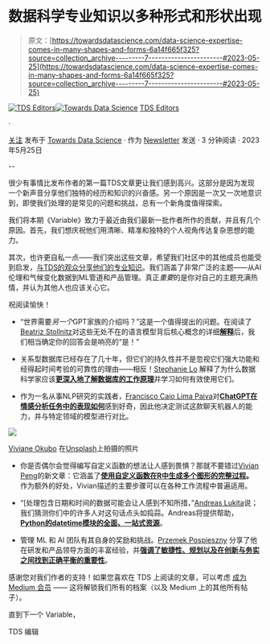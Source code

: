 # 数据科学专业知识以多种形式和形状出现

> 原文：[https://towardsdatascience.com/data-science-expertise-comes-in-many-shapes-and-forms-6a14f665f325?source=collection_archive---------7-----------------------#2023-05-25](https://towardsdatascience.com/data-science-expertise-comes-in-many-shapes-and-forms-6a14f665f325?source=collection_archive---------7-----------------------#2023-05-25)

[](https://towardsdatascience.medium.com/?source=post_page-----6a14f665f325--------------------------------)[![TDS Editors](../Images/4b2d1beaf4f6dcf024ffa6535de3b794.png)](https://towardsdatascience.medium.com/?source=post_page-----6a14f665f325--------------------------------)[](https://towardsdatascience.com/?source=post_page-----6a14f665f325--------------------------------)[![Towards Data Science](../Images/a6ff2676ffcc0c7aad8aaf1d79379785.png)](https://towardsdatascience.com/?source=post_page-----6a14f665f325--------------------------------) [TDS Editors](https://towardsdatascience.medium.com/?source=post_page-----6a14f665f325--------------------------------)

·

[关注](https://medium.com/m/signin?actionUrl=https%3A%2F%2Fmedium.com%2F_%2Fsubscribe%2Fuser%2F7e12c71dfa81&operation=register&redirect=https%3A%2F%2Ftowardsdatascience.com%2Fdata-science-expertise-comes-in-many-shapes-and-forms-6a14f665f325&user=TDS+Editors&userId=7e12c71dfa81&source=post_page-7e12c71dfa81----6a14f665f325---------------------post_header-----------) 发布于 [Towards Data Science](https://towardsdatascience.com/?source=post_page-----6a14f665f325--------------------------------) · 作为 [Newsletter](/newsletter?source=post_page-----6a14f665f325--------------------------------) 发送 · 3 分钟阅读 · 2023年5月25日 [](https://medium.com/m/signin?actionUrl=https%3A%2F%2Fmedium.com%2F_%2Fvote%2Ftowards-data-science%2F6a14f665f325&operation=register&redirect=https%3A%2F%2Ftowardsdatascience.com%2Fdata-science-expertise-comes-in-many-shapes-and-forms-6a14f665f325&user=TDS+Editors&userId=7e12c71dfa81&source=-----6a14f665f325---------------------clap_footer-----------)

--

[](https://medium.com/m/signin?actionUrl=https%3A%2F%2Fmedium.com%2F_%2Fbookmark%2Fp%2F6a14f665f325&operation=register&redirect=https%3A%2F%2Ftowardsdatascience.com%2Fdata-science-expertise-comes-in-many-shapes-and-forms-6a14f665f325&source=-----6a14f665f325---------------------bookmark_footer-----------)

很少有事情比发布作者的第一篇TDS文章更让我们感到高兴。这部分是因为发现一个新声音分享他们独特的经历和知识的兴奋感。另一个原因是一次又一次地意识到，即使我们处理的是常见的问题和挑战，总有一个新角度值得探索。

我们将本期《Variable》致力于最近由我们最新一批作者所作的贡献，并且有几个原因。首先，我们想庆祝他们用清晰、精准和独特的个人视角传达复杂思想的能力。

其次，也许更自私一点——我们突出这些文章，希望我们社区中的其他成员也能受到启发，[与TDS的观众分享他们的专业知识](https://bit.ly/write-for-tds)。我们涵盖了非常广泛的主题——从AI伦理和气候变化数据到ML管道和产品管理。真正*重要*的是你对自己的主题充满热情，并认为其他人也应该关心它。

祝阅读愉快！

+   “世界需要*另一个*GPT家族的介绍吗？”这是一个值得提出的问题。在阅读了[Beatriz Stollnitz](https://medium.com/u/1c8863892480?source=post_page-----6a14f665f325--------------------------------)对这些无处不在的语言模型背后核心概念的详细[**解释**](/how-gpt-models-work-b5f4517d5b5)后，我们相当确定你的回答会是响亮的“是！”

+   关系型数据库已经存在了几十年，但它们的持久性并不是忽视它们强大功能和经得起时间考验的可靠性的理由——相反！[Stephanie Lo](https://medium.com/u/f4309a31ceee?source=post_page-----6a14f665f325--------------------------------) 解释了为什么数据科学家应该[**更深入地了解数据库的工作原理**](/when-spreadsheets-arent-good-enough-a-lesson-in-relational-databases-2e5b0b847f5a)并学习如何有效使用它们。

+   作为一名从事NLP研究的实践者，[Francisco Caio Lima Paiva](https://medium.com/u/b20176e45fd4?source=post_page-----6a14f665f325--------------------------------)对[**ChatGPT在情感分析任务中的表现如何**](/can-chatgpt-compete-with-domain-specific-sentiment-analysis-machine-learning-models-cdcd9937b460)感到好奇，因此他决定测试这款聊天机器人的能力，并与特定领域的模型进行对比。

![](../Images/bfcc24c5c05a54df5218ed0d1106a554.png)

[Viviane Okubo](https://unsplash.com/@vivianeokubo?utm_source=medium&utm_medium=referral) 在[Unsplash](https://unsplash.com/?utm_source=medium&utm_medium=referral)上拍摄的照片

+   你是否偶尔会觉得编写自定义函数的想法让人感到畏惧？那就不要错过[Vivian Peng](https://medium.com/u/fd5a22d4fcc?source=post_page-----6a14f665f325--------------------------------)的新文章：它涵盖了[**使用自定义函数在R中生成多个图形的完整过程**](/how-to-write-a-custom-function-to-generate-multiple-plots-in-r-7ad24637e0dd)**。** 作为额外的好处，Vivian描述的主要步骤可以在各种工作流程中普遍适用。

+   “[处理包含日期和时间的数据可能会让人感到不知所措，”[Andreas Lukita](https://medium.com/u/955ef38ea7b?source=post_page-----6a14f665f325--------------------------------)说；我们猜测你们中的许多人对这句话点头如捣蒜。Andreas将提供帮助，[**Python的datetime模块的全面、一站式资源**](/time-travel-made-easy-a-comprehensive-guide-to-python-datetime-326dd1c57391)。

+   管理 ML 和 AI 团队有其自身的奖励和挑战。[Przemek Pospieszny](https://medium.com/u/dfeec0868596?source=post_page-----6a14f665f325--------------------------------) 分享了他在研发和产品领导方面的丰富经验，并[**强调了敏捷性、规划以及在创新与务实之间找到正确平衡的重要性**](/the-human-side-of-ai-the-art-of-leading-ai-teams-and-programs-d488538e9a65)。

感谢您对我们作者的支持！如果您喜欢在 TDS 上阅读的文章，可以考虑 [成为 Medium 会员](https://bit.ly/tds-membership) —— 这将解锁我们所有的档案（以及 Medium 上的其他所有帖子）。

直到下一个 Variable，

TDS 编辑
